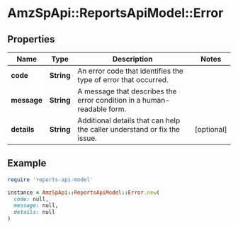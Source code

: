 # AmzSpApi::ReportsApiModel::Error

## Properties

| Name | Type | Description | Notes |
| ---- | ---- | ----------- | ----- |
| **code** | **String** | An error code that identifies the type of error that occurred. |  |
| **message** | **String** | A message that describes the error condition in a human-readable form. |  |
| **details** | **String** | Additional details that can help the caller understand or fix the issue. | [optional] |

## Example

```ruby
require 'reports-api-model'

instance = AmzSpApi::ReportsApiModel::Error.new(
  code: null,
  message: null,
  details: null
)
```


